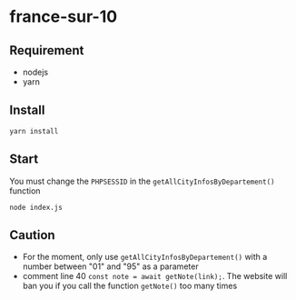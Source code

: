 # france-sur-10

## Requirement

- nodejs
- yarn

## Install

`yarn install`

## Start
You must change the `PHPSESSID` in the `getAllCityInfosByDepartement()` function

`node index.js`

## Caution

- For the moment, only use `getAllCityInfosByDepartement()` with a number between "01" and "95" as a parameter
- comment line 40 `const note = await getNote(link);`. The website will ban you if you call the function `getNote()` too many times
